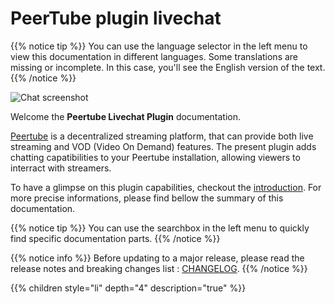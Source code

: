 <!--
SPDX-FileCopyrightText: 2024 John Livingston <https://www.john-livingston.fr/>

SPDX-License-Identifier: AGPL-3.0-only
-->

# PeerTube plugin livechat

{{% notice tip %}}
You can use the language selector in the left menu to view this documentation in different languages.
Some translations are missing or incomplete. In this case, you'll see the English version of the text.
{{% /notice %}}

![Chat screenshot](/peertube-plugin-livechat/images/chat.png?classes=shadow,border&height=200px)

Welcome the **Peertube Livechat Plugin** documentation.

[Peertube](https://joinpeertube.org/) is a decentralized streaming platform, that can provide both live streaming and VOD (Video On Demand) features.
The present plugin adds chatting capatibilities to your Peertube installation, allowing viewers to interract with streamers.

To have a glimpse on this plugin capabilities, checkout the [introduction](/peertube-plugin-livechat/intro/). For more precise informations, please find bellow the summary of this documentation.

{{% notice tip %}}
You can use the searchbox in the left menu to quickly find specific documentation parts.
{{% /notice %}}

{{% notice info %}}
Before updating to a major release, please read the release notes and breaking changes list : [CHANGELOG](https://github.com/JohnXLivingston/peertube-plugin-livechat/blob/main/CHANGELOG.md).
{{% /notice %}}

{{% children style="li" depth="4" description="true" %}}
